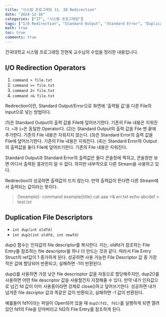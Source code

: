 ```yaml
---
title: "시스템 프로그래밍 11. IO Redirection"
date: "2024-12-16"
categories: ["IT", "시스템 프로그래밍"]
tags: ["I/O Redirection", "Standard Output", "Standard Error", "Duplication", "File Descriptors", "Redirection Operators", "Command", "File Entry"]
math: true
toc: true
comments: true
---
```


건국대학교 시스템 프로그래밍 진현욱 교수님의 수업을 정리한 내용입니다.

## I/O Redirection Operators

1. `command > file.txt`
2. `command >> file.txt`
3. `command 2> file.txt`
4. `command >& file.txt`

Redirection이란, Standard Output/Error으로 화면에 '출력될 값'을 다른 File의 Input으로 넣는 방법이다. 

(1)은 Standard Output의 출력 값을 File에 덮어쓰기한다. 기존의 File 내용은 지워진다. `>`과 `1>`은 동일한 Operator다.
(2)는 Standard Output의 출력 값을 File 맨 끝에 추가한다. 기존의 File 내용은 지워지지 않는다.
(3)은 Standard Error의 출력 값을 File에 덮어쓰기한다. 기존의 File 내용은 지워진다.
(4)는 Standard Error와 Output의 출력값을 둘다 File에 덮어쓰기한다. 기존의 File 내용은 지워진다.

Standard Output과 Standard Error의 출력값은 둘다 콘솔창에 찍히고, 콘솔창만 보면 어디서 출력된 결과인지 알 수 없다. 하지만 내부적으로 다른 Stream을 사용하고 있다.

Redirection이 성공하면 출력값이 뜨지 않는다. 만약 출력값이 뜬다면 다른 Stream에서 출력되는 값이라는 뜻이다.

> [!example]- command example{title}
> cat aaa >& err.txt
> echo abcdef > test.txt

## Duplication File Descriptors

- `int dup(int oldfd)`
- `int dup2(int oldfd, int newfd)`

dup() 함수는 인자값의 file descriptor를 복사한다. 이는, oldfd가 참조하는 File Entry를 참조하는 file descriptor를 하나 더 만드는 것과 같다. 따라서 File Entry Struct의 ref값이 1 증가하게 된다. 성공하면 사용 가능한 File Descriptor 값 중 가장 작은 값에 할당되어 반환되고, 실패하면 -1이 반환된다.

dup()를 사용하면 가장 낮은 file descrioptor 값을 자동으로 할당해주지만, dup2()를 사용하면 어떤 file descriptor 값을 사용할건지 지정해줄 수 있다. 만약 내가 인자값으로 넘긴 fd 값이 이미 사용중이라면 강제로 close()하고 덮어쓰기한다. 성공하면 내가 넘겨준 file dscriptor 값과 똑같은 값이 반환되고, 실패하면 -1 값이 반환된다.

예를들어 fd1이라는 파일이 Open되어 있을 때 `dup2(fd2, fd1)`를 실행하게 되면 열려있던 fd1의 File을 닫아버리고 fd2의 File Entry를 참조하게 된다.